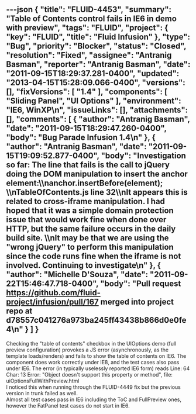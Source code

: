 ---json
{
  "title": "FLUID-4453",
  "summary": "Table of Contents control fails in IE6 in demo with preview",
  "tags": "FLUID",
  "project": {
    "key": "FLUID",
    "title": "Fluid Infusion"
  },
  "type": "Bug",
  "priority": "Blocker",
  "status": "Closed",
  "resolution": "Fixed",
  "assignee": "Antranig Basman",
  "reporter": "Antranig Basman",
  "date": "2011-09-15T18:29:37.281-0400",
  "updated": "2013-04-15T15:28:09.066-0400",
  "versions": [],
  "fixVersions": [
    "1.4"
  ],
  "components": [
    "Sliding Panel",
    "UI Options"
  ],
  "environment": "IE6, WinXP\n",
  "issueLinks": [],
  "attachments": [],
  "comments": [
    {
      "author": "Antranig Basman",
      "date": "2011-09-15T18:29:47.260-0400",
      "body": "Bug Parade Infusion 1.4\n"
    },
    {
      "author": "Antranig Basman",
      "date": "2011-09-15T19:09:52.877-0400",
      "body": "Investigation so far: The line that fails is the call to jQuery doing the DOM manipulation to insert the anchor element:\\\nanchor.insertBefore(element); \\\nTableOfContents.js line 32\\\nIt appears this is related to cross-iframe manipulation. I had hoped that it was a simple domain protection issue that would work fine when done over HTTP, but the same failure occurs in the daily build site. \\\nIt may be that we are using the \"wrong jQuery\" to perform this manipulation since the code runs fine when the iframe is not involved. Continuing to investigate\n"
    },
    {
      "author": "Michelle D'Souza",
      "date": "2011-09-22T15:46:47.718-0400",
      "body": "Pull request <https://github.com/fluid-project/infusion/pull/167> merged into project repo at d78557c041276a973ba245ff43438b866d0e0fe4\n"
    }
  ]
}
---
Checking the "table of contents" checkbox in the UIOptions demo (full preview configuration) provokes a JS error (asynchronously, as the template loads/renders) and fails to show the table of contents on IE6. The component does work correctly under IE8, and the test cases also pass under IE6. The error (in typically uselessly reported IE6 form) reads Line: 64 Char: 13 Error: "Object doesn't support this property or method", file: uiOptionsFullWithPreview.html\
I noticed this when running through the FLUID-4449 fix but the previous version in trunk failed as well.\
Almost all test cases pass in IE6 including the ToC and FullPreview ones, however the FatPanel test cases do not start in IE6.

        